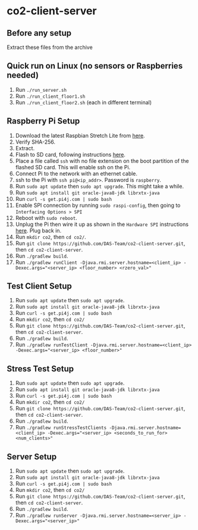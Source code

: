 # co2-client-server

## Before any setup

Extract these files from the archive

## Quick run on Linux (no sensors or Raspberries needed)

1. Run `./run_server.sh`
2. Run `./run_client_floor1.sh`
3. Run `./run_client_floor2.sh` (each in different terminal)

## Raspberry Pi Setup

1. Download the latest Raspbian Stretch Lite from [here](https://www.raspberrypi.org/downloads/raspbian/).
2. Verify SHA-256.
3. Extract.
4. Flash to SD card, following instructions [here](https://www.raspberrypi.org/documentation/installation/installing-images/README.md).
5. Place a file called `ssh` with no file extension on the boot partition of the flashed SD card. This will enable ssh on the Pi.
6. Connect Pi to the network with an ethernet cable.
7. ssh to the Pi with `ssh pi@<ip_addr>`. Password is `raspberry`.
8. Run `sudo apt update` then `sudo apt upgrade`. This might take a while.
9. Run `sudo apt install git oracle-java8-jdk librxtx-java`
10. Run `curl -s get.pi4j.com | sudo bash`
11. Enable SPI connection by running `sudo raspi-config`, then going to `Interfacing Options > SPI`
12. Reboot with `sudo reboot`.
13. Unplug the Pi then wire it up as shown in the `Hardware SPI` instructions [here](https://learn.adafruit.com/raspberry-pi-analog-to-digital-converters/mcp3008). Plug back in.
14. Run `mkdir co2`, then `cd co2/`.
15. Run `git clone https://github.com/DAS-Team/co2-client-server.git`, then `cd co2-client-server`.
16. Run `./gradlew build`.
17. Run `./gradlew runClient -Djava.rmi.server.hostname=<client_ip> -Dexec.args="<server_ip> <floor_number> <rzero_val>"`

## Test Client Setup

1. Run `sudo apt update` then `sudo apt upgrade`.
2. Run `sudo apt install git oracle-java8-jdk librxtx-java`
3. Run `curl -s get.pi4j.com | sudo bash`
4. Run `mkdir co2`, then `cd co2/`
5. Run `git clone https://github.com/DAS-Team/co2-client-server.git`, then `cd co2-client-server`.
6. Run `./gradlew build`.
7. Run `./gradlew runTestClient -Djava.rmi.server.hostname=<client_ip> -Dexec.args="<server_ip> <floor_number>"`

## Stress Test Setup

1. Run `sudo apt update` then `sudo apt upgrade`.
2. Run `sudo apt install git oracle-java8-jdk librxtx-java`
3. Run `curl -s get.pi4j.com | sudo bash`
4. Run `mkdir co2`, then `cd co2/`
5. Run `git clone https://github.com/DAS-Team/co2-client-server.git`, then `cd co2-client-server`.
6. Run `./gradlew build`.
7. Run `./gradlew runStressTestClients -Djava.rmi.server.hostname=<client_ip> -Dexec.args="<server_ip> <seconds_to_run_for> <num_clients>"`

## Server Setup

1. Run `sudo apt update` then `sudo apt upgrade`.
2. Run `sudo apt install git oracle-java8-jdk librxtx-java`
3. Run `curl -s get.pi4j.com | sudo bash`
4. Run `mkdir co2`, then `cd co2/`
5. Run `git clone https://github.com/DAS-Team/co2-client-server.git`, then `cd co2-client-server`.
6. Run `./gradlew build`.
7. Run `./gradlew runServer -Djava.rmi.server.hostname=<server_ip> -Dexec.args="<server_ip>"`
